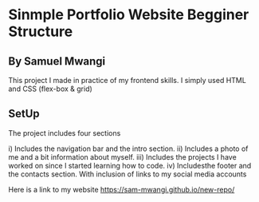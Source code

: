 # Sinmple Portfolio Website Begginer Structure

## By Samuel Mwangi

This project I made in practice of my frontend skills. I simply used HTML and CSS (flex-box & grid)

## SetUp

The project includes four sections

i) Includes the navigation bar and the intro section.
ii) Includes a photo of me and a bit information about myself.
iii) Includes the projects I have worked on since I started learning how to code.
iv) Includesthe footer and the contacts section. With inclusion of links to my social media accounts

Here is a link to my website https://sam-mwangi.github.io/new-repo/
